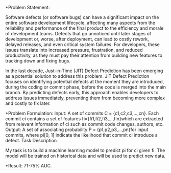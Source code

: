 *Problem Statement:

Software defects (or software bugs) can have a significant impact on the entire software development lifecycle, affecting many aspects from the reliability and performance of the final product to the efficiency and morale of development teams. Defects that go unnoticed until later stages of development or, worse, after deployment, can lead to costly rework, delayed releases, and even critical system failures. For developers, these issues translate into increased pressure, frustration, and reduced productivity, as they must pay their attention from building new features to tracking down and fixing bugs.  

In the last decade, Just-in-Time (JIT) Defect Prediction has been emerging as a potential solution to address this problem. JIT Defect Prediction focuses on identifying potential defects at the moment they are introduced, during the coding or commit phase, before the code is merged into the main branch. By predicting defects early, this approach enables developers to address issues immediately, preventing them from becoming more complex and costly to fix later. 

*Problem Formulation:
Input: A set of commits C = {c1,c2,c3,...,cn}. Each commit ci contains a set of features fi={fi1,fi2,fi3,...,fin}which are extracted from relevant information of  ci such as commit code changes, authors, etc.
Output: A set of associating probability  P = {p1,p2,p3,...,pn}for input commits, where pi[0, 1] indicate the likelihood that commit ci introduce a defect. 
Task Description

My task is to build a machine learning model to predict pi for ci given  fi. The model will be trained on historical data and will be used to predict new data.

*Result: 71-75% AUC.
